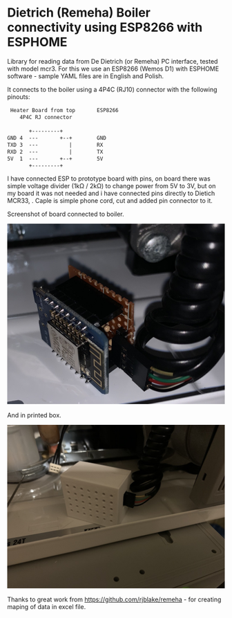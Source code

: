 # Dietrich (Remeha) Boiler connectivity using ESP8266 with ESPHOME

Library for reading data from De Dietrich (or Remeha) PC interface, tested with model mcr3.
For this we use an ESP8266 (Wemos D1) with ESPHOME software - sample YAML files are in English and Polish.


It connects to the boiler using a 4P4C (RJ10) connector with the following pinouts:
```
 Heater Board from top       ESP8266
    4P4C RJ connector
    
       +---------+
GND 4  ---       +--+        GND
TXD 3  ---          |        RX
RXD 2  ---          |        TX
5V  1  ---       +--+        5V
       +---------+
```

I have connected ESP to prototype board with pins, on board there was simple voltage divider (1kΩ / 2kΩ) to change power from 5V to 3V, but on my board it was not needed and i have connected pins directly to Dietich MCR33, .
Caple is simple phone cord, cut and added pin connector to it.

Screenshot of board connected to boiler.

![Screenshot](board.jpg)

And in printed box.

![Screenshot](box.jpg)

Thanks to great work from https://github.com/rjblake/remeha - for creating maping of data in excel file.
